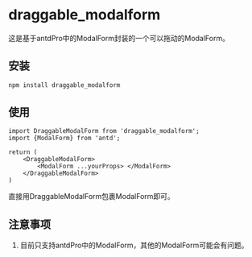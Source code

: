 # draggable_modalform

这是基于antdPro中的ModalForm封装的一个可以拖动的ModalForm。

## 安装
```bash
npm install draggable_modalform
```

## 使用
```tsx
import DraggableModalForm from 'draggable_modalform';
import {ModalForm} from 'antd';

return (
    <DraggableModalForm>
        <ModalForm ...yourProps> </ModalForm>
    </DraggableModalForm>
)
```
直接用DraggableModalForm包裹ModalForm即可。
## 注意事项
1. 目前只支持antdPro中的ModalForm，其他的ModalForm可能会有问题。


